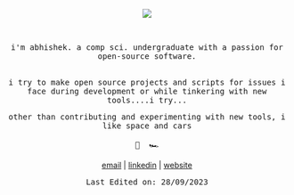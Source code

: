 <br/><br>
<p align="center">
  <img src="https://img.icons8.com/color/26/000000/github-2.png"/>
</p>
<br>
<p align="center">
  <samp> i'm abhishek. a comp sci. undergraduate with a passion for open-source software. </samp>
<br/><br>
<p align="center">
<samp>i try to make open source projects and scripts for  issues i face during development or while tinkering with new tools....i try... </samp>
</p>

<p align="center">
<samp> other than contributing and experimenting with new tools, i like space and cars 
<br><br>
👾&nbsp;&nbsp;🏎️ </samp>
</p>

<p align="center">
  <a href="mailto:kehshiba.ab@gmail.com">email</a> |
  <a href="https://www.linkedin.com/in/kehsihba/">linkedin</a> |
  <a href="http://kehsihba.co">website</a>
</p>

<p align="center">
<samp>Last Edited on: 28/09/2023</samp>
</p>
